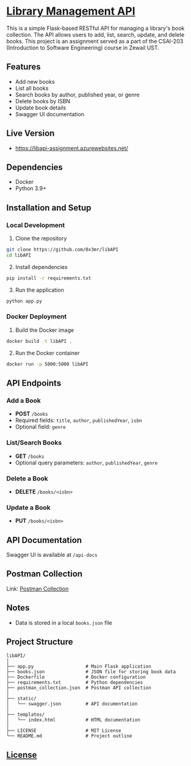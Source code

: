 # [Library Management API](https://libapi-assignment.azurewebsites.net/)

This is a simple Flask-based RESTful API for managing a library's book collection. The API allows users to add, list, search, update, and delete books. This project is an assignment served as a part of the CSAI-203 (Introduction to Software Engineering) course in Zewail UST.

## Features
- Add new books
- List all books
- Search books by author, published year, or genre
- Delete books by ISBN
- Update book details
- Swagger UI documentation

## Live Version
- https://libapi-assignment.azurewebsites.net/

## Dependencies
- Docker
- Python 3.9+

## Installation and Setup

### Local Development
1. Clone the repository
```bash
git clone https://github.com/0x3mr/libAPI
cd libAPI
```

2. Install dependencies
```bash
pip install -r requirements.txt
```

3. Run the application
```bash
python app.py
```

### Docker Deployment
1. Build the Docker image
```bash
docker build -t libAPI .
```

2. Run the Docker container
```bash
docker run -p 5000:5000 libAPI
```

## API Endpoints

### Add a Book
- **POST** `/books`
- Required fields: `title`, `author`, `publishedYear`, `isbn`
- Optional field: `genre`

### List/Search Books
- **GET** `/books`
- Optional query parameters: `author`, `publishedYear`, `genre`

### Delete a Book
- **DELETE** `/books/<isbn>`

### Update a Book
- **PUT** `/books/<isbn>`

## API Documentation
Swagger UI is available at `/api-docs`

## Postman Collection
Link: [Postman Collection](https://www.postman.com/cryosat-geoscientist-8430645/workspace/college/collection/39010113-977d2deb-d6ca-4441-a6f2-194fdbbe5af2?action=share&creator=39010113)

## Notes
- Data is stored in a local `books.json` file

## Project Structure
```
libAPI/
│
├── app.py                   # Main Flask application
├── books.json               # JSON file for storing book data
├── Dockerfile               # Docker configuration
├── requirements.txt         # Python dependencies
├── postman_collection.json  # Postman API collection
│
├── static/
│   └── swagger.json         # API documentation
│
├── templates/
│   └── index.html           # HTML documentation
│
├── LICENSE                  # MIT License
└── README.md                # Project outline
```
## [License](LICENSE)
